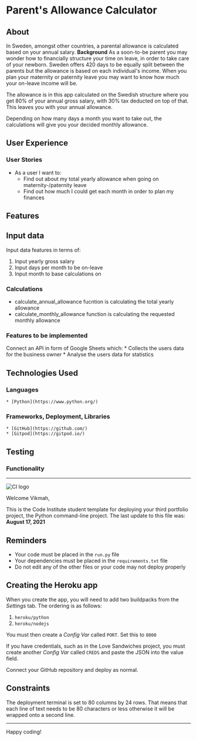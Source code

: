 # Parent's Allowance Calculator

## About

In Sweden, amongst other countries, a parental allowance is calculated based on your annual salary. 
**Background**
As a soon-to-be parent you may wonder how to financially structure your time on leave, in order to take care of your newborn. 
Sweden offers 420 days to be equally split between the parents but the allowance is based on each individual's income. When you plan your maternity or paternity leave you may want to know how much your on-leave income will be.

The allowance is in this app calculated on the Swedish structure where you get 80% of your annual gross salary, with 30% tax deducted on top of that.
This leaves you with your annual allowance.

Depending on how many days a month you want to take out, the calculations will give you your decided monthly allowance. 

## User Experience

### User Stories
* As a user I want to:
    * Find out about my total yearly allowance when going on maternity-/paternity leave
    * Find out how much I could get each month in order to plan my finances

## Features

## Input data

Input data features in terms of:
1. Input yearly gross salary
2. Input days per month to be on-leave
3. Input month to base calculations on

### Calculations

* calculate_annual_allowance fucntion is calculating the total yearly allowance 
* calculate_monthly_allowance function is calculating the requested monthly allowance

### Features to be implemented
Connect an API in form of Google Sheets which:
    * Collects the users data for the business owner
    * Analyse the users data for statistics

## Technologies Used

### Languages
    * [Python](https://www.python.org/)

### Frameworks, Deployment, Libraries
    * [GitHub](https://github.com/)
    * [Gitpod](https://gitpod.io/)

## Testing

### Functionality







--------------------



![CI logo](https://codeinstitute.s3.amazonaws.com/fullstack/ci_logo_small.png)

Welcome Vikmah,

This is the Code Institute student template for deploying your third portfolio project, the Python command-line project. The last update to this file was: **August 17, 2021**

## Reminders

* Your code must be placed in the `run.py` file
* Your dependencies must be placed in the `requirements.txt` file
* Do not edit any of the other files or your code may not deploy properly

## Creating the Heroku app

When you create the app, you will need to add two buildpacks from the _Settings_ tab. The ordering is as follows:

1. `heroku/python`
2. `heroku/nodejs`

You must then create a _Config Var_ called `PORT`. Set this to `8000`

If you have credentials, such as in the Love Sandwiches project, you must create another _Config Var_ called `CREDS` and paste the JSON into the value field.

Connect your GitHub repository and deploy as normal.

## Constraints

The deployment terminal is set to 80 columns by 24 rows. That means that each line of text needs to be 80 characters or less otherwise it will be wrapped onto a second line.

-----
Happy coding!